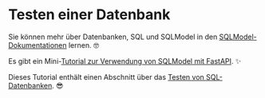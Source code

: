 # Testen einer Datenbank

Sie können mehr über Datenbanken, SQL und SQLModel in den <a href="https://sqlmodel.tiangolo.com/" class="external-link" target="_blank">SQLModel-Dokumentationen</a> lernen. 🤓

Es gibt ein Mini-<a href="https://sqlmodel.tiangolo.com/tutorial/fastapi/" class="external-link" target="_blank">Tutorial zur Verwendung von SQLModel mit FastAPI</a>. ✨

Dieses Tutorial enthält einen Abschnitt über das <a href="https://sqlmodel.tiangolo.com/tutorial/fastapi/tests/" class="external-link" target="_blank">Testen von SQL-Datenbanken</a>. 😎
